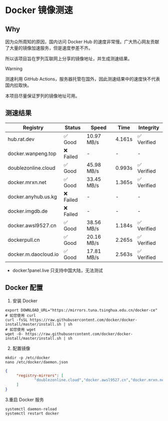 # Docker 镜像测速

## Why

因为众所周知的原因，国内访问 Docker Hub 的速度非常慢。广大热心网友贡献了大量的镜像加速服务，但是速度参差不齐。


所以该项目旨在罗列互联网上分享的镜像地址，并生成测速结果。

> [!WARNING]
> 测速利用 GitHub Actions，服务器托管在国外，因此测速结果中的速度快不代表国内拉取快。
>

本项目尽量保证罗列的镜像地址可用。

## 测速结果

| Registry | Status | Speed | Time | Integrity |
|----------|--------|-------|------|-----------|
| hub.rat.dev | ✅ Good | 10.97 MB/s | 4.161s | ✅ Verified |
| docker.wanpeng.top | ❌ Failed | - | - | - |
| doublezonline.cloud | ✅ Good | 45.98 MB/s | 0.993s | ✅ Verified |
| docker.mrxn.net | ✅ Good | 33.45 MB/s | 1.365s | ✅ Verified |
| docker.anyhub.us.kg | ❌ Failed | - | - | - |
| docker.imgdb.de | ❌ Failed | - | - | - |
| docker.awsl9527.cn | ✅ Good | 38.56 MB/s | 1.184s | ✅ Verified |
| dockerpull.cn | ✅ Good | 20.16 MB/s | 2.265s | ✅ Verified |
| docker.m.daocloud.io | ✅ Good | 17.81 MB/s | 2.563s | ✅ Verified |

- docker.1panel.live 只支持中国大陆，无法测试

## Docker 配置

1. 安装 Docker
```shell
export DOWNLOAD_URL="https://mirrors.tuna.tsinghua.edu.cn/docker-ce"
# 如您使用 curl
curl -fsSL https://raw.githubusercontent.com/docker/docker-install/master/install.sh | sh
# 如您使用 wget
wget -O- https://raw.githubusercontent.com/docker/docker-install/master/install.sh | sh
```

2. 配置镜像

```shell
mkdir -p /etc/docker
nano /etc/docker/daemon.json
```

```json
{
     "registry-mirrors": [
             "doublezonline.cloud","docker.awsl9527.cn","docker.mrxn.net"
     ]
}
```

 3.重启 Docker 服务
```shell
systemctl daemon-reload
systemctl restart docker
```
